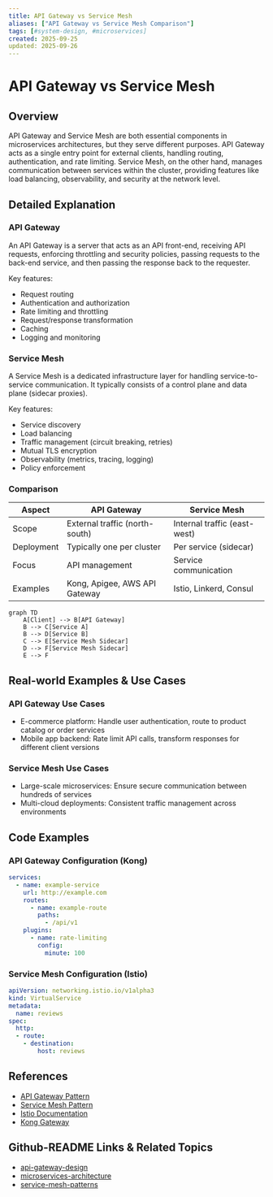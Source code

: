 ```yaml
---
title: API Gateway vs Service Mesh
aliases: ["API Gateway vs Service Mesh Comparison"]
tags: [#system-design, #microservices]
created: 2025-09-25
updated: 2025-09-26
---
```


# API Gateway vs Service Mesh

## Overview

API Gateway and Service Mesh are both essential components in microservices architectures, but they serve different purposes. API Gateway acts as a single entry point for external clients, handling routing, authentication, and rate limiting. Service Mesh, on the other hand, manages communication between services within the cluster, providing features like load balancing, observability, and security at the network level.

## Detailed Explanation

### API Gateway

An API Gateway is a server that acts as an API front-end, receiving API requests, enforcing throttling and security policies, passing requests to the back-end service, and then passing the response back to the requester.

Key features:
- Request routing
- Authentication and authorization
- Rate limiting and throttling
- Request/response transformation
- Caching
- Logging and monitoring

### Service Mesh

A Service Mesh is a dedicated infrastructure layer for handling service-to-service communication. It typically consists of a control plane and data plane (sidecar proxies).

Key features:
- Service discovery
- Load balancing
- Traffic management (circuit breaking, retries)
- Mutual TLS encryption
- Observability (metrics, tracing, logging)
- Policy enforcement

### Comparison

| Aspect | API Gateway | Service Mesh |
|--------|-------------|--------------|
| Scope | External traffic (north-south) | Internal traffic (east-west) |
| Deployment | Typically one per cluster | Per service (sidecar) |
| Focus | API management | Service communication |
| Examples | Kong, Apigee, AWS API Gateway | Istio, Linkerd, Consul |

```mermaid
graph TD
    A[Client] --> B[API Gateway]
    B --> C[Service A]
    B --> D[Service B]
    C --> E[Service Mesh Sidecar]
    D --> F[Service Mesh Sidecar]
    E --> F
```

## Real-world Examples & Use Cases

### API Gateway Use Cases
- E-commerce platform: Handle user authentication, route to product catalog or order services
- Mobile app backend: Rate limit API calls, transform responses for different client versions

### Service Mesh Use Cases
- Large-scale microservices: Ensure secure communication between hundreds of services
- Multi-cloud deployments: Consistent traffic management across environments

## Code Examples

### API Gateway Configuration (Kong)

```yaml
services:
  - name: example-service
    url: http://example.com
    routes:
      - name: example-route
        paths:
          - /api/v1
    plugins:
      - name: rate-limiting
        config:
          minute: 100
```

### Service Mesh Configuration (Istio)

```yaml
apiVersion: networking.istio.io/v1alpha3
kind: VirtualService
metadata:
  name: reviews
spec:
  http:
  - route:
    - destination:
        host: reviews
```

## References

- [API Gateway Pattern](https://microservices.io/patterns/apigateway.html)
- [Service Mesh Pattern](https://microservices.io/patterns/observability/service-mesh.html)
- [Istio Documentation](https://istio.io/)
- [Kong Gateway](https://konghq.com/kong/)

## Github-README Links & Related Topics

- [api-gateway-design](../api-gateway-design/README.md)
- [microservices-architecture](../microservices-architecture/README.md)
- [service-mesh-patterns](../service-mesh-patterns/README.md)
